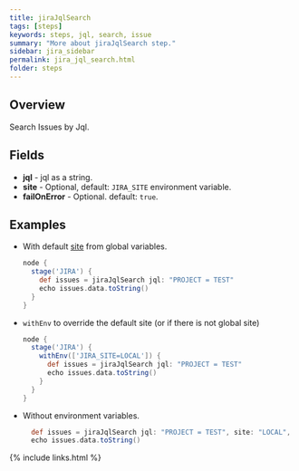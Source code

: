 ```yaml
---
title: jiraJqlSearch
tags: [steps]
keywords: steps, jql, search, issue
summary: "More about jiraJqlSearch step."
sidebar: jira_sidebar
permalink: jira_jql_search.html
folder: steps
---
```


## Overview

Search Issues by Jql.

## Fields

* **jql** - jql as a string.
* **site** - Optional, default: `JIRA_SITE` environment variable.
* **failOnError** - Optional. default: `true`.

## Examples

* With default [site](config#environment-variables) from global variables.

  ```groovy
  node {
    stage('JIRA') {
      def issues = jiraJqlSearch jql: "PROJECT = TEST"
      echo issues.data.toString()
    }
  }
  ```
* `withEnv` to override the default site (or if there is not global site)

  ```groovy
  node {
    stage('JIRA') {
      withEnv(['JIRA_SITE=LOCAL']) {
        def issues = jiraJqlSearch jql: "PROJECT = TEST"
        echo issues.data.toString()
      }
    }
  }
  ```
* Without environment variables.

  ```groovy
    def issues = jiraJqlSearch jql: "PROJECT = TEST", site: "LOCAL", failOnError: true
    echo issues.data.toString()
  ```

{% include links.html %}
